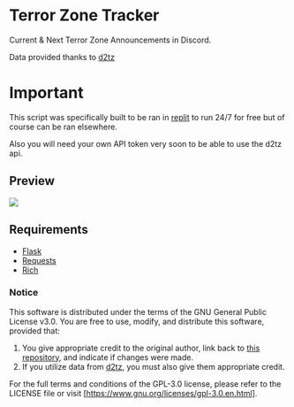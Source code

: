 # Terror Zone Tracker
Current &amp; Next Terror Zone Announcements in Discord.

Data provided thanks to [d2tz](https://d2tz.info/)

# Important
This script was specifically built to be ran in [replit](https://replit.com/) to run 24/7 for free but of course can be ran elsewhere.

Also you will need your own API token very soon to be able to use the d2tz api.

## Preview
![](https://i.imgur.com/dDT6IQg.png)

## Requirements
- [Flask](https://github.com/pallets/flask)
- [Requests](https://pypi.org/project/requests/)
- [Rich](https://github.com/Textualize/rich)

### Notice
This software is distributed under the terms of the GNU General Public License v3.0. You are free to use, modify, and distribute this software, provided that:

1. You give appropriate credit to the original author, link back to [this repository](https://github.com/juddisjudd/tzone_tracker), and indicate if changes were made.
2. If you utilize data from [d2tz](https://d2tz.info/), you must also give them appropriate credit.

For the full terms and conditions of the GPL-3.0 license, please refer to the LICENSE file or visit [https://www.gnu.org/licenses/gpl-3.0.en.html].
